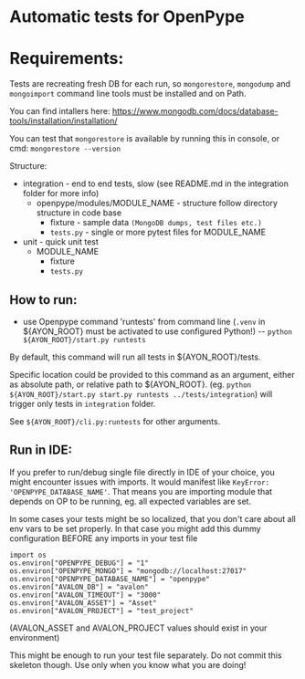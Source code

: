 Automatic tests for OpenPype
============================

Requirements:
============
Tests are recreating fresh DB for each run, so `mongorestore`, `mongodump` and `mongoimport` command line tools must be installed and on Path.

You can find intallers here: https://www.mongodb.com/docs/database-tools/installation/installation/

You can test that `mongorestore` is available by running this in console, or cmd:
```mongorestore --version```

Structure:
- integration - end to end tests, slow (see README.md in the integration folder for more info)
    - openpype/modules/MODULE_NAME - structure follow directory structure in code base
        - fixture - sample data `(MongoDB dumps, test files etc.)`
        - `tests.py` - single or more pytest files for MODULE_NAME
- unit - quick unit test
    - MODULE_NAME
        - fixture
        - `tests.py`

How to run:
----------
- use Openpype command 'runtests' from command line (`.venv` in ${AYON_ROOT} must be activated to use configured Python!)
-- `python ${AYON_ROOT}/start.py runtests`

By default, this command will run all tests in ${AYON_ROOT}/tests.

Specific location could be provided to this command as an argument, either as absolute path, or relative path to ${AYON_ROOT}.
(eg. `python ${AYON_ROOT}/start.py start.py runtests ../tests/integration`) will trigger only tests in `integration` folder.

See `${AYON_ROOT}/cli.py:runtests` for other arguments.

Run in IDE:
-----------
If you prefer to run/debug single file directly in IDE of your choice, you might encounter issues with imports.
It would manifest like `KeyError: 'OPENPYPE_DATABASE_NAME'`. That means you are importing module that depends on OP to be running, eg. all expected variables are set.

In some cases your tests might be so localized, that you don't care about all env vars to be set properly.
In that case you might add this dummy configuration BEFORE any imports in your test file
```
import os
os.environ["OPENPYPE_DEBUG"] = "1"
os.environ["OPENPYPE_MONGO"] = "mongodb://localhost:27017"
os.environ["OPENPYPE_DATABASE_NAME"] = "openpype"
os.environ["AVALON_DB"] = "avalon"
os.environ["AVALON_TIMEOUT"] = "3000"
os.environ["AVALON_ASSET"] = "Asset"
os.environ["AVALON_PROJECT"] = "test_project"
```
(AVALON_ASSET and AVALON_PROJECT values should exist in your environment)

This might be enough to run your test file separately. Do not commit this skeleton though.
Use only when you know what you are doing!
